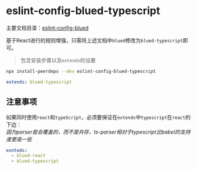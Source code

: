 # eslint-config-blued-typescript

主要文档目录：[eslint-config-blued](https://www.npmjs.com/package/eslint-config-blued)

基于React进行的规则增强，只需将上述文档中`blued`修改为`blued-typescript`即可。  

> 包含安装步骤以及`extends`的设置

```bash
npx install-peerdeps --dev eslint-config-blued-typescript
```

```yml
extends: blued-typescript
```

## 注意事项

如果同时使用`react`和`typeScript`，必须要保证在`extends`中`typescript`在`react`的下边：  
_因为parser是会覆盖的，而不是共存，ts-parser相对于typescript比babel的支持度更高一些_  

```yaml
exnteds:
  - blued-react
  - blued-typescript
```